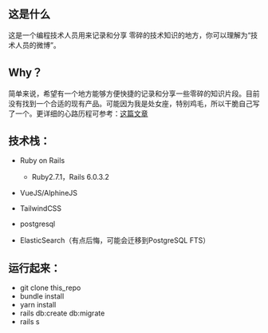 ## 这是什么
这是一个编程技术人员用来记录和分享 零碎的技术知识的地方，你可以理解为“技术人员的微博”。

## Why？
简单来说，希望有一个地方能够方便快捷的记录和分享一些零碎的知识片段。目前没有找到一个合适的现有产品。可能因为我是处女座，特别鸡毛，所以干脆自己写了一个。更详细的心路历程可参考：[这篇文章](https://chriszou.com/2020/10/17/introducing-geekweibo/)

## 技术栈：

* Ruby on Rails
  * Ruby2.7.1，Rails 6.0.3.2

* VueJS/AlphineJS

* TailwindCSS

* postgresql

* ElasticSearch（有点后悔，可能会迁移到PostgreSQL FTS）

## 运行起来：
  * git clone this_repo
  * bundle install
  * yarn install
  * rails db:create db:migrate
  * rails s
